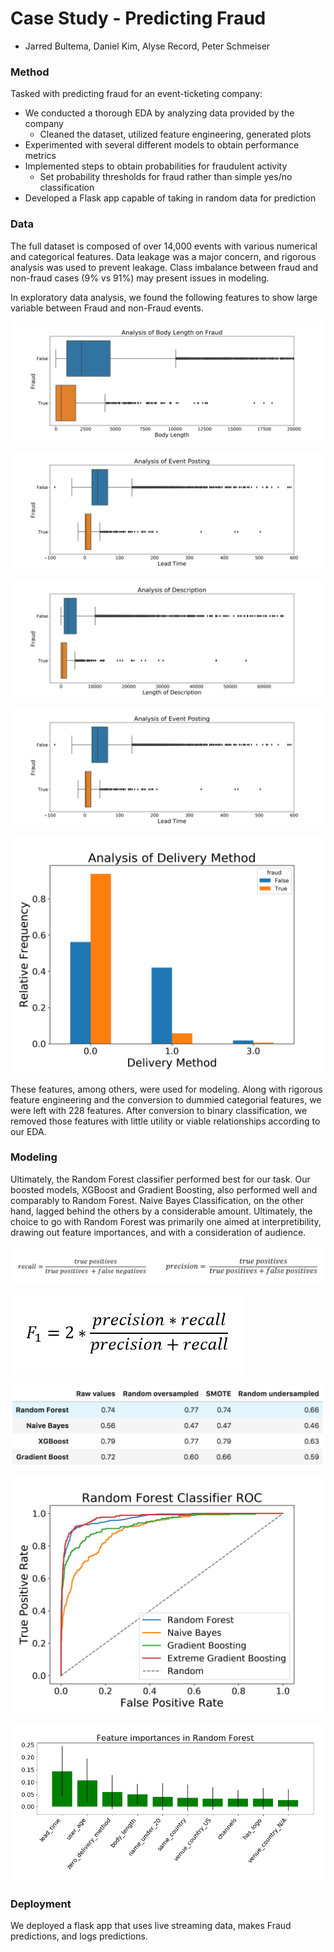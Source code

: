 # Case Study - Predicting Fraud  
- Jarred Bultema, Daniel Kim, Alyse Record, Peter Schmeiser  

### Method  
Tasked with predicting fraud for an event-ticketing company:    
- We conducted a thorough EDA by analyzing data provided by the company  
  - Cleaned the dataset, utilized feature engineering, generated plots  
- Experimented with several different models to obtain performance metrics
- Implemented steps to obtain probabilities for fraudulent activity 
  - Set probability thresholds for fraud rather than simple yes/no classification  
- Developed a Flask app capable of taking in random data for prediction

### Data
The full dataset is composed of over 14,000 events with various numerical and categorical features. Data leakage was a major concern, and rigorous analysis was used to prevent leakage. Class imbalance between fraud and non-fraud cases (9% vs 91%) may present issues in modeling.

In exploratory data analysis, we found the following features to show large variable between Fraud and non-Fraud events.

![Analysis of Body Length on Fraud](img/Analysis_of_Body_Length_on_Fraud_boxplot.jpg)  

![img](img/Analysis_of_Event_Posting_boxplot.jpg)

![img](img/Analysis_of_Description_boxplot.jpg)

![img](img/Analysis_of_Event_Posting_boxplot.jpg)

![Analysis of Body Length on Fraud](img/Analysis_of_delivery_method_box.jpg)

These features, among others, were used for modeling. Along with rigorous feature engineering and the conversion to dummied categorial features, we were left with 228 features. After conversion to binary classification, we removed those features with little utility or viable relationships according to our EDA.


### Modeling   
Ultimately, the Random Forest classifier performed best for our task. Our boosted models, XGBoost and Gradient Boosting, also performed well and comparably to Random Forest. Naive Bayes Classification, on the other hand, lagged behind the others by a considerable amount. Ultimately, the choice to go with Random Forest was primarily one aimed at interpretibility, drawing out feature importances, and with a consideration of audience.

![Model Comparison](img/recall_prec.png)

![Model Comparison](img/F1.png)

![img](img/model_comparison.png)

![Model Comparison](img/model_comparison_roc_plot.jpg)

![img](img/feature_importance_Random_Forest_1.png)

### Deployment
We deployed a flask app that uses live streaming data, makes Fraud predictions, and logs predictions.


